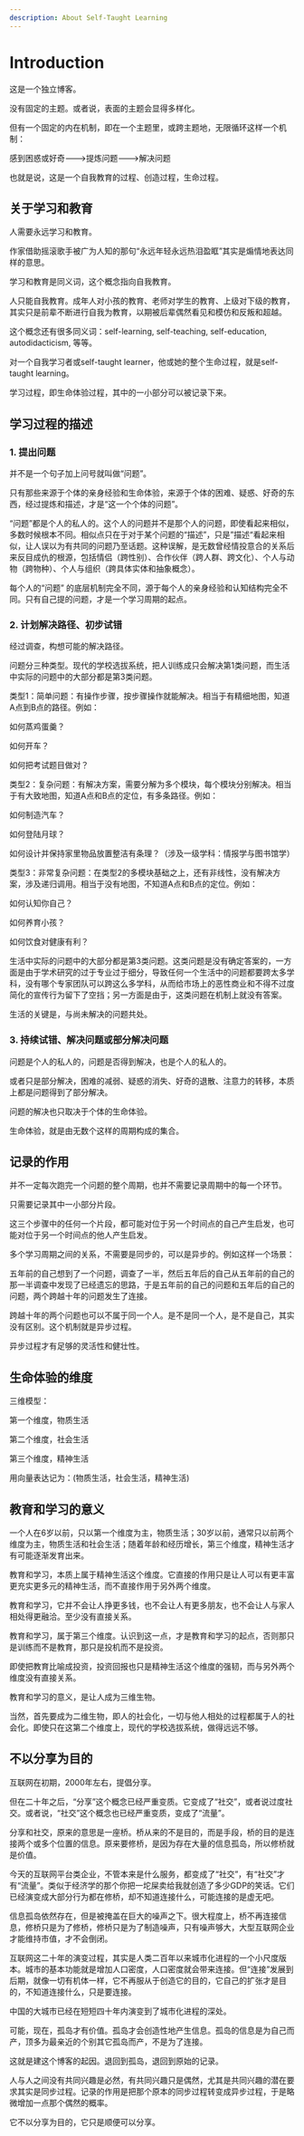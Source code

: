 ```yaml
---
description: About Self-Taught Learning
---
```


# Introduction

这是一个独立博客。

没有固定的主题。或者说，表面的主题会显得多样化。

但有一个固定的内在机制，即在一个主题里，或跨主题地，无限循环这样一个机制：

感到困惑或好奇---&gt;提炼问题---&gt;解决问题

也就是说，这是一个自我教育的过程、创造过程，生命过程。

## 关于学习和教育

人需要永远学习和教育。

作家借助摇滚歌手被广为人知的那句“永远年轻永远热泪盈眶”其实是煽情地表达同样的意思。

学习和教育是同义词，这个概念指向自我教育。

人只能自我教育。成年人对小孩的教育、老师对学生的教育、上级对下级的教育，其实只是前辈不断进行自我为教育，以期被后辈偶然看见和模仿和反叛和超越。

这个概念还有很多同义词：self-learning, self-teaching, self-education, autodidacticism, 等等。

对一个自我学习者或self-taught learner，他或她的整个生命过程，就是self-taught learning。

学习过程，即生命体验过程，其中的一小部分可以被记录下来。

## **学习过程的描述**

### 1. 提出问题

并不是一个句子加上问号就叫做“问题”。

只有那些来源于个体的亲身经验和生命体验，来源于个体的困难、疑惑、好奇的东西，经过提炼和描述，才是“这一个个体的问题”。

 “问题”都是个人的私人的。这个人的问题并不是那个人的问题，即使看起来相似，多数时候根本不同。相似点只在于对于某个问题的“描述”，只是”描述“看起来相似，让人误以为有共同的问题乃至话题。这种误解，是无数曾经情投意合的关系后来反目成仇的根源，包括情侣（跨性别）、合作伙伴（跨人群、跨文化）、个人与动物（跨物种）、个人与组织（跨具体实体和抽象概念）。

每个人的“问题” 的底层机制完全不同，源于每个人的亲身经验和认知结构完全不同。只有自己提的问题，才是一个学习周期的起点。

### 2. 计划解决路径、初步试错

经过调查，构想可能的解决路径。

问题分三种类型。现代的学校选拔系统，把人训练成只会解决第1类问题，而生活中实际的问题中的大部分都是第3类问题。

类型1：简单问题：有操作步骤，按步骤操作就能解决。相当于有精细地图，知道A点到B点的路径。例如：

如何蒸鸡蛋羹？

如何开车？

如何把考试题目做对？ 

类型2：复杂问题：有解决方案，需要分解为多个模块，每个模块分别解决。相当于有大致地图，知道A点和B点的定位，有多条路径。例如：

如何制造汽车？

如何登陆月球？ 

如何设计并保持家里物品放置整洁有条理？（涉及一级学科：情报学与图书馆学）

类型3：非常复杂问题：在类型2的多模块基础之上，还有非线性，没有解决方案，涉及递归调用。相当于没有地图，不知道A点和B点的定位。例如：

如何认知你自己？

如何养育小孩？

如何饮食对健康有利？

生活中实际的问题中的大部分都是第3类问题。这类问题是没有确定答案的，一方面是由于学术研究的过于专业过于细分，导致任何一个生活中的问题都要跨太多学科，没有哪个专家团队可以跨这么多学科，从而给市场上的恶性商业和不得不过度简化的宣传行为留下了空挡；另一方面是由于，这类问题在机制上就没有答案。

生活的关键是，与尚未解决的问题共处。

### 3. 持续试错、解决问题或部分解决问题

问题是个人的私人的，问题是否得到解决，也是个人的私人的。

或者只是部分解决，困难的减弱、疑惑的消失、好奇的退散、注意力的转移，本质上都是问题得到了部分解决。

问题的解决也只取决于个体的生命体验。

生命体验，就是由无数个这样的周期构成的集合。

## **记录的作用**

并不一定每次跑完一个问题的整个周期，也并不需要记录周期中的每一个环节。

只需要记录其中一小部分片段。

这三个步骤中的任何一个片段，都可能对位于另一个时间点的自己产生启发，也可能对位于另一个时间点的他人产生启发。

多个学习周期之间的关系，不需要是同步的，可以是异步的。例如这样一个场景：

五年前的自己想到了一个问题，调查了一半，然后五年后的自己从五年前的自己的那一半调查中发现了已经遗忘的思路，于是五年前的自己的问题和五年后的自己的问题，两个跨越十年的问题发生了连接。

跨越十年的两个问题也可以不属于同一个人。是不是同一个人，是不是自己，其实没有区别。这个机制就是异步过程。

异步过程才有足够的灵活性和健壮性。

## **生命体验的维度**

三维模型：

第一个维度，物质生活

第二个维度，社会生活

第三个维度，精神生活

用向量表达记为：\(物质生活，社会生活，精神生活\)

## **教育和学习的意义**

一个人在6岁以前，只以第一个维度为主，物质生活；30岁以前，通常只以前两个维度为主，物质生活和社会生活；随着年龄和经历增长，第三个维度，精神生活才有可能逐渐发育出来。

教育和学习，本质上属于精神生活这个维度。它直接的作用只是让人可以有更丰富更充实更多元的精神生活，而不直接作用于另外两个维度。

教育和学习，它并不会让人挣更多钱，也不会让人有更多朋友，也不会让人与家人相处得更融洽。至少没有直接关系。

教育和学习，属于第三个维度。认识到这一点，才是教育和学习的起点，否则那只是训练而不是教育，那只是投机而不是投资。

即使把教育比喻成投资，投资回报也只是精神生活这个维度的强韧，而与另外两个维度没有直接关系。

教育和学习的意义，是让人成为三维生物。

当然，首先要成为二维生物，即人的社会化，一切与他人相处的过程都属于人的社会化。即使只在这第二个维度上，现代的学校选拔系统，做得远远不够。

## **不以分享为目的**

互联网在初期，2000年左右，提倡分享。

但在二十年之后，“分享”这个概念已经严重变质。它变成了“社交”，或者说过度社交。或者说，“社交”这个概念也已经严重变质，变成了“流量”。

分享和社交，原来的意思是一座桥。桥从来的不是目的，而是手段，桥的目的是连接两个或多个位置的信息。原来要修桥，是因为存在大量的信息孤岛，所以修桥就是价值。

今天的互联网平台类企业，不管本来是什么服务，都变成了“社交”，有“社交”才有“流量”。类似于经济学的那个你把一坨屎卖给我就创造了多少GDP的笑话。它们已经演变成大部分行为都在修桥，却不知道连接什么，可能连接的是虚无吧。

信息孤岛依然存在，但是被掩盖在巨大的噪声之下。很大程度上，桥不再连接信息，修桥只是为了修桥，修桥只是为了制造噪声，只有噪声够大，大型互联网企业才能维持市值，才不会倒闭。

互联网这二十年的演变过程，其实是人类二百年以来城市化进程的一个小尺度版本。城市的基本功能就是增加人口密度，人口密度就会带来连接。但“连接”发展到后期，就像一切有机体一样，它不再服从于创造它的目的，它自己的扩张才是目的，不知道连接什么，只是要连接。

中国的大城市已经在短短四十年内演变到了城市化进程的深处。

可能，现在，孤岛才有价值。孤岛才会创造性地产生信息。孤岛的信息是为自己而产，顶多为最亲近的个别其它孤岛而产，不是为了连接。

这就是建这个博客的起因。退回到孤岛，退回到原始的记录。

人与人之间没有共同兴趣是必然，有共同兴趣只是偶然，尤其是共同兴趣的潜在要求其实是同步过程。记录的作用是把那个原本的同步过程转变成异步过程，于是略微增加一点那个偶然的概率。

它不以分享为目的，它只是顺便可以分享。


